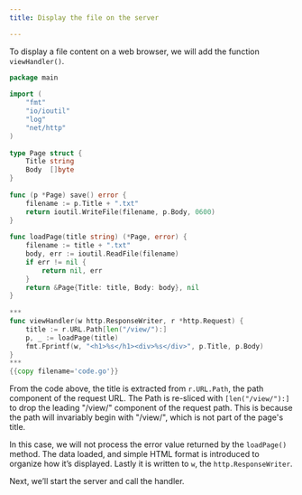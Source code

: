```yaml
---
title: Display the file on the server

---
```

<!--Display the file on the server-->

To display a file content on a web browser, we will add the function `viewHandler()`.

```go
package main
 
import (
    "fmt"
    "io/ioutil"
    "log"
    "net/http"
)
 
type Page struct {
    Title string
    Body  []byte
}
 
func (p *Page) save() error {
    filename := p.Title + ".txt"
    return ioutil.WriteFile(filename, p.Body, 0600)
}
 
func loadPage(title string) (*Page, error) {
    filename := title + ".txt"
    body, err := ioutil.ReadFile(filename)
    if err != nil {
        return nil, err
    }
    return &Page{Title: title, Body: body}, nil
}
 
***
func viewHandler(w http.ResponseWriter, r *http.Request) {
    title := r.URL.Path[len("/view/"):]
    p, _ := loadPage(title)
    fmt.Fprintf(w, "<h1>%s</h1><div>%s</div>", p.Title, p.Body)
}
***
{{copy filename='code.go'}}
```

From the code above, the title is extracted from `r.URL.Path`, the path component of the request URL. 
The Path is re-sliced with `[len("/view/"):]` to drop the leading "/view/" component of the request path. This is because the path will invariably begin with "/view/", which is not part of the page's title.

In this case, we will not process the error value returned by the `loadPage()` method. The data loaded, and simple HTML format is introduced to organize how it’s displayed. Lastly it is written to `w`, the `http.ResponseWriter`.

Next, we’ll start the server and call the handler.